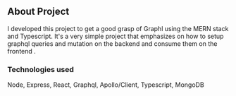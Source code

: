 ## About Project

I developed this project to get a good grasp of Graphl using the MERN stack and Typescript. It's a very simple project that emphasizes on how to setup graphql queries and mutation on the backend and consume them on the frontend .

### Technologies used

Node, Express, React, Graphql, Apollo/Client, Typescript, MongoDB

